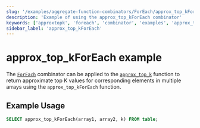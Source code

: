```yaml
---
slug: '/examples/aggregate-function-combinators/ForEach/approx_top_kForEach'
description: 'Example of using the approx_top_kForEach combinator'
keywords: ['approxtopk', 'foreach', 'combinator', 'examples', 'approx_top_kForEach']
sidebar_label: 'approx_top_kForEach'
---
```


# approx_top_kForEach example

The [`ForEach`](/sql-reference/aggregate-functions/combinators#-foreach) combinator can be applied to the [`approx_top_k`](/sql-reference/aggregate-functions/reference/approxtopk) function to return approximate top K values for corresponding elements in multiple arrays using the `approx_top_kForEach` function.

## Example Usage

```sql
SELECT approx_top_kForEach(array1, array2, k) FROM table;
``` 